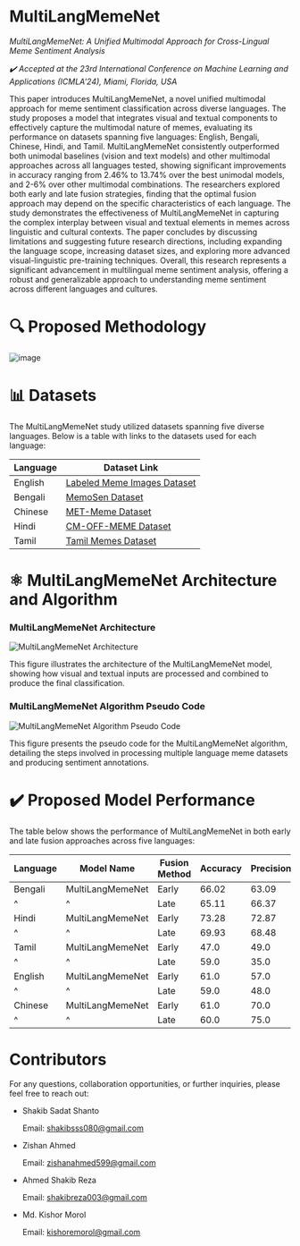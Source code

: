 # MultiLangMemeNet
*MultiLangMemeNet: A Unified Multimodal Approach for Cross-Lingual Meme Sentiment Analysis*

*✔️ Accepted at the 23rd International Conference on Machine Learning and Applications (ICMLA'24), Miami, Florida, USA*

This paper introduces MultiLangMemeNet, a novel unified multimodal approach for meme sentiment classification across diverse languages. The study proposes a model that integrates visual and textual components to effectively capture the multimodal nature of memes, evaluating its performance on datasets spanning five languages: English, Bengali, Chinese, Hindi, and Tamil. MultiLangMemeNet consistently outperformed both unimodal baselines (vision and text models) and other multimodal approaches across all languages tested, showing significant improvements in accuracy ranging from 2.46% to 13.74% over the best unimodal models, and 2-6% over other multimodal combinations. The researchers explored both early and late fusion strategies, finding that the optimal fusion approach may depend on the specific characteristics of each language. The study demonstrates the effectiveness of MultiLangMemeNet in capturing the complex interplay between visual and textual elements in memes across linguistic and cultural contexts. The paper concludes by discussing limitations and suggesting future research directions, including expanding the language scope, increasing dataset sizes, and exploring more advanced visual-linguistic pre-training techniques. Overall, this research represents a significant advancement in multilingual meme sentiment analysis, offering a robust and generalizable approach to understanding meme sentiment across different languages and cultures.

# 🔍 Proposed Methodology
![image](https://github.com/shakib-sadat/MultiLangMemeNet/assets/62327880/864bce3b-9f7b-473e-89b3-9f9df2f18b9d)

# 📊 Datasets
The MultiLangMemeNet study utilized datasets spanning five diverse languages. Below is a table with links to the datasets used for each language:

| Language | Dataset Link |
|----------|--------------|
| English | [Labeled Meme Images Dataset](https://www.kaggle.com/datasets/hammadjavaid/6992-labeled-meme-images-dataset) |
| Bengali | [MemoSen Dataset](https://github.com/eftekhar-hossain/MemoSen-LREC2022) |
| Chinese | [MET-Meme Dataset](https://www.kaggle.com/datasets/liaolianfoka/met-meme/data) |
| Hindi | [CM-OFF-MEME Dataset](https://github.com/Gitanjali1801/CM_MEMES) |
| Tamil | [Tamil Memes Dataset](https://zenodo.org/records/4765573) |

# ⚛️ MultiLangMemeNet Architecture and Algorithm

### MultiLangMemeNet Architecture
![MultiLangMemeNet Architecture](https://github.com/shakib-sadat/MultiLangMemeNet/assets/62327880/8ed70766-7328-473c-8e75-8b7b4aafa28a)

This figure illustrates the architecture of the MultiLangMemeNet model, showing how visual and textual inputs are processed and combined to produce the final classification.

### MultiLangMemeNet Algorithm Pseudo Code
![MultiLangMemeNet Algorithm Pseudo Code](https://github.com/shakib-sadat/MultiLangMemeNet/assets/62327880/e64feca5-4091-4073-bd07-381650e106b4)

This figure presents the pseudo code for the MultiLangMemeNet algorithm, detailing the steps involved in processing multiple language meme datasets and producing sentiment annotations.

# ✔️ Proposed Model Performance

The table below shows the performance of MultiLangMemeNet in both early and late fusion approaches across five languages:

| Language | Model Name | Fusion Method | Accuracy | Precision | Recall | F1-score |
|----------|------------|---------------|----------|-----------|--------|----------|
| Bengali | MultiLangMemeNet | Early | 66.02 | 63.09 | 66.02 | 62.71 |
| ^ | ^ | Late | 65.11 | 66.37 | 65.11 | 65.52 |
| Hindi | MultiLangMemeNet | Early | 73.28 | 72.87 | 73.28 | 70.97 |
| ^ | ^ | Late | 69.93 | 68.48 | 69.93 | 68.67 |
| Tamil | MultiLangMemeNet | Early | 47.0 | 49.0 | 47.0 | 47.0 |
| ^ | ^ | Late | 59.0 | 35.0 | 59.0 | 44.0 |
| English | MultiLangMemeNet | Early | 61.0 | 57.0 | 63.0 | 56.0 |
| ^ | ^ | Late | 59.0 | 48.0 | 57.0 | 46.0 |
| Chinese | MultiLangMemeNet | Early | 61.0 | 70.0 | 61.0 | 65.2 |
| ^ | ^ | Late | 60.0 | 75.0 | 59.0 | 66.0 |

# Contributors

For any questions, collaboration opportunities, or further inquiries, please feel free to reach out:

- Shakib Sadat Shanto

  Email: shakibsss080@gmail.com

- Zishan Ahmed  

  Email: zishanahmed599@gmail.com

- Ahmed Shakib Reza  

  Email: shakibreza003@gmail.com

- Md. Kishor Morol  

  Email: kishoremorol@gmail.com
